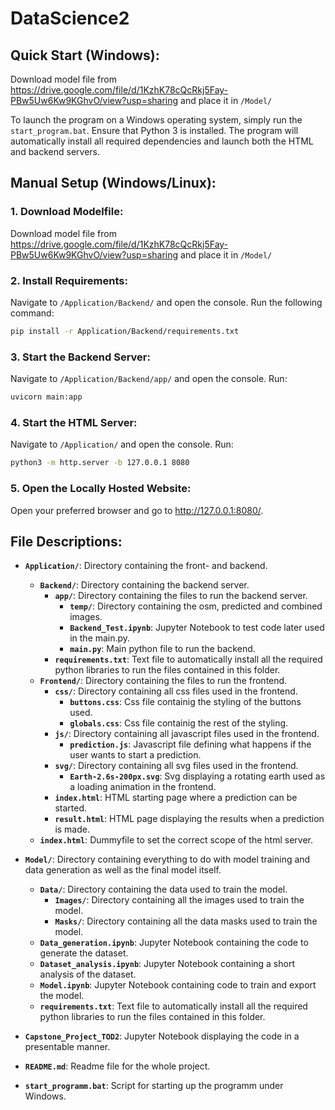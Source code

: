 # DataScience2

## Quick Start (Windows):
Download model file from https://drive.google.com/file/d/1KzhK78cQcRkj5Fay-PBw5Uw6Kw9KGhvO/view?usp=sharing and place it in `/Model/`

To launch the program on a Windows operating system, simply run the `start_program.bat`. Ensure that Python 3 is installed. The program will automatically install all required dependencies and launch both the HTML and backend servers.

## Manual Setup (Windows/Linux):

### 1. Download Modelfile:
Download model file from https://drive.google.com/file/d/1KzhK78cQcRkj5Fay-PBw5Uw6Kw9KGhvO/view?usp=sharing and place it in `/Model/`

### 2. Install Requirements:

Navigate to `/Application/Backend/` and open the console. Run the following command:

```bash
pip install -r Application/Backend/requirements.txt
```

### 3. Start the Backend Server:
Navigate to `/Application/Backend/app/` and open the console. Run:
```bash
uvicorn main:app
```

### 4. Start the HTML Server:
Navigate to `/Application/` and open the console. Run:
```bash
python3 -m http.server -b 127.0.0.1 8080
```

### 5. Open the Locally Hosted Website:
Open your preferred browser and go to http://127.0.0.1:8080/.


## File Descriptions:

- **`Application/`**: Directory containing the front- and backend.
   - **`Backend/`**: Directory containing the backend server.
     - **`app/`**: Directory containing the files to run the backend server.
       - **`temp/`**: Directory containing the osm, predicted and combined images.
       - **`Backend_Test.ipynb`**: Jupyter Notebook to test code later used in the main.py.
       - **`main.py`**: Main python file to run the backend.
     - **`requirements.txt`**: Text file to automatically install all the required python libraries to run the files contained in this folder. 
   - **`Frontend/`**: Directory containing the files to run the frontend.
     - **`css/`**: Directory containing all css files used in the frontend.
       - **`buttons.css`**: Css file containig the styling of the buttons used.
       - **`globals.css`**: Css file containig the rest of the styling.
     - **`js/`**: Directory containing all javascript files used in the frontend.
       - **`prediction.js`**: Javascript file defining what happens if the user wants to start a prediction.
     - **`svg/`**: Directory containing all svg files used in the frontend.
       - **`Earth-2.6s-200px.svg`**: Svg displaying a rotating earth used as a loading animation in the frontend.
     - **`index.html`**: HTML starting page where a prediction can be started.
     - **`result.html`**: HTML page displaying the results when a prediction is made.
   - **`index.html`**: Dummyfile to set the correct scope of the html server.

- **`Model/`**: Directory containing everything to do with model training and data generation as well as the final model itself.
  - **`Data/`**: Directory containing the data used to train the model.
    - **`Images/`**: Directory containing all the images used to train the model.
    - **`Masks/`**: Directory containing all the data masks used to train the model.
  - **`Data_generation.ipynb`**: Jupyter Notebook containing the code to generate the dataset.
  - **`Dataset_analysis.ipynb`**: Jupyter Notebook containing a short analysis of the dataset.
  - **`Model.ipynb`**: Jupyter Notebook containing code to train and export the model.
  - **`requirements.txt`**: Text file to automatically install all the required python libraries to run the files contained in this folder.

- **`Capstone_Project_TOD2`**: Jupyter Notebook displaying the code in a presentable manner.

- **`README.md`**: Readme file for the whole project.
- **`start_programm.bat`**: Script for starting up the programm under Windows.
